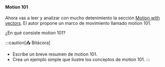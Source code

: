 #### Motion 101

Ahora vas a leer y analizar con mucho detenimiento la sección 
[Motion with vectors](https://natureofcode.com/vectors/#motion-with-vectors). El autor propone un 
marco de movimiento llamado motion 101.

¿En qué consiste motion 101?

:::caution[📤 Bitácora]
- Escribe un breve resumen de motion 101.
- Crea un ejemplo simple que ilustre los conceptos de motion 101.
:::
